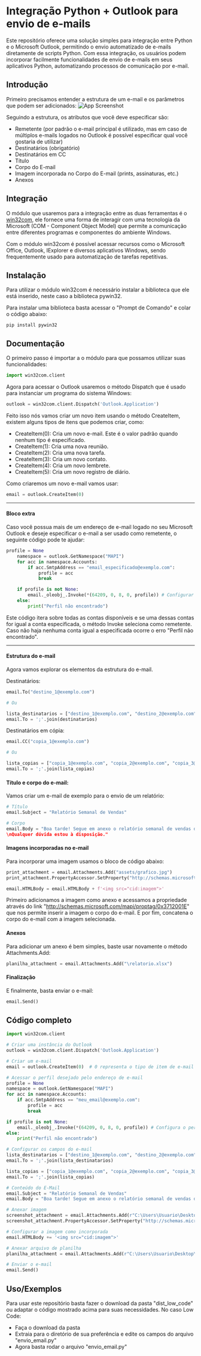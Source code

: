 # Integração Python + Outlook para envio de e-mails

Este repositório oferece uma solução simples para integração entre Python e o Microsoft Outlook, permitindo o envio automatizado de e-mails diretamente de scripts Python. Com essa integração, os usuários podem incorporar facilmente funcionalidades de envio de e-mails em seus aplicativos Python, automatizando processos de comunicação por e-mail.


## Introdução
Primeiro precisamos entender a estrutura de um e-mail e os parâmetros que podem ser adicionados:
![App Screenshot](assets/exemplo_email.jpg)

Seguindo a estrutura, os atributos que você deve especificar são:
- Remetente (por padrão o e-mail principal é utilizado, mas em caso de múltiplos e-mails logados no Outlook é possível especificar qual você gostaria de utilizar)
- Destinatários (obrigatório)
- Destinatários em CC
- Título 
- Corpo do E-mail
- Imagem incorporada no Corpo do E-mail (prints, assinaturas, etc.)
- Anexos


## Integração

O módulo que usaremos para a integração entre as duas ferramentas é o [win32com](https://pypi.org/project/pywin32/), ele fornece uma forma de interagir com uma tecnologia da Microsoft (COM - Component Object Model) que permite a comunicação entre diferentes programas e componentes do ambiente Windows. 

Com o módulo win32com é possível acessar recursos como o Microsoft Office, Outlook, IExplorer e diversos aplicativos Windows, sendo frequentemente usado para automatização de tarefas repetitivas.

## Instalação

Para utilizar o módulo win32com é necessário instalar a biblioteca que ele está inserido, neste caso a biblioteca pywin32.

Para instalar uma biblioteca basta acessar o "Prompt de Comando" e colar o código abaixo:

```
pip install pywin32
```


## Documentação
O primeiro passo é importar a o módulo para que possamos utilizar suas funcionalidades:

```python
import win32com.client
```

Agora para acessar o Outlook usaremos o método Dispatch que é usado para instanciar um programa do sistema Windows:

```python
outlook = win32com.client.Dispatch('Outlook.Application')
```

Feito isso nós vamos criar um novo item usando o método CreateItem, existem alguns tipos de itens que podemos criar, como:

- CreateItem(0): Cria um novo e-mail. Este é o valor padrão quando nenhum tipo é especificado.
- CreateItem(1): Cria uma nova reunião.
- CreateItem(2): Cria uma nova tarefa.
- CreateItem(3): Cria um novo contato.
- CreateItem(4): Cria um novo lembrete.
- CreateItem(5): Cria um novo registro de diário.

Como criaremos um novo e-mail vamos usar: 
```python
email = outlook.CreateItem(0)
```
---
#### Bloco extra
Caso você possua mais de um endereço de e-mail logado no seu Microsoft Outlook e deseje especificar o e-mail a ser usado como remetente, o seguinte código pode te ajudar:

```python   
profile = None
    namespace = outlook.GetNamespace("MAPI")
    for acc in namespace.Accounts:
        if acc.SmtpAddress == "email_especificado@exemplo.com":
            profile = acc
            break

    if profile is not None: 
        email._oleobj_.Invoke(*(64209, 0, 8, 0, profile)) # Configurar o perfil do remetente
    else: 
        print("Perfil não encontrado")
```


Este código itera sobre todas as contas disponíveis e se uma dessas contas for igual a conta especificada, o método Invoke seleciona como remetente. Caso não haja nenhuma conta igual a especificada ocorre o erro "Perfil não encontrado".

---

#### Estrutura do e-mail
Agora vamos explorar os elementos da estrutura do e-mail.

Destinatários:
```python
email.To("destino_1@exemplo.com")

# Ou

lista_destinatarios = ["destino_1@exemplo.com", "destino_2@exemplo.com", "destino_3@exemplo.com"]
email.To = ';'.join(destinatarios)
```
Destinatários em cópia:
```python
email.CC("copia_1@exemplo.com")

# Ou

lista_copias = ["copia_1@exemplo.com", "copia_2@exemplo.com", "copia_3@exemplo.com"]
email.To = ';'.join(lista_copias)
```

#### Título e corpo do e-mail:
Vamos criar um e-mail de exemplo para o envio de um relatório:

```python
# Título
email.Subject = "Relatório Semanal de Vendas"

# Corpo
email.Body = "Boa tarde! Segue em anexo o relatório semanal de vendas da equipe 1.
\nQualquer dúvida estou à disposição."

```
#### Imagens incorporadas no e-mail
Para incorporar uma imagem usamos o bloco de código abaixo:
```python
print_attachment = email.Attachments.Add("assets/grafico.jpg")
print_attachment.PropertyAccessor.SetProperty("http://schemas.microsoft.com/mapi/proptag/0x3712001E", "imagem")

email.HTMLBody = email.HTMLBody + f'<img src="cid:imagem">'
```
Primeiro adicionamos a imagem como anexo e acessamos a propriedade através do link "http://schemas.microsoft.com/mapi/proptag/0x3712001E" que nos permite inserir a imagem o corpo do e-mail. E por fim, concatena o corpo do e-mail com a imagem selecionada.

#### Anexos
Para adicionar um anexo é bem simples, baste usar novamente o método Attachments.Add:
```python
planilha_attachment = email.Attachments.Add("\relatorio.xlsx")
```

#### Finalização
E finalmente, basta enviar o e-mail:
```python
email.Send()
```


## Código completo

```python
import win32com.client

# Criar uma instância do Outlook
outlook = win32com.client.Dispatch('Outlook.Application')

# Criar um e-mail
email = outlook.CreateItem(0)  # 0 representa o tipo de item de e-mail

# Acessar o perfil desejado pelo endereço de e-mail
profile = None
namespace = outlook.GetNamespace("MAPI")
for acc in namespace.Accounts:
    if acc.SmtpAddress == "meu_email@exemplo.com":
        profile = acc
        break

if profile is not None: 
    email._oleobj_.Invoke(*(64209, 0, 8, 0, profile)) # Configura o perfil do remetente
else: 
    print("Perfil não encontrado")

# Configurar os campos do e-mail
lista_destinatarios = ["destino_1@exemplo.com", "destino_2@exemplo.com", "destino_3@exemplo.com"]
email.To = ';'.join(lista_destinatarios)

lista_copias = ["copia_1@exemplo.com", "copia_2@exemplo.com", "copia_3@exemplo.com"]
email.To = ';'.join(lista_copias)

# Conteúdo do E-Mail
email.Subject = "Relatório Semanal de Vendas"
email.Body = "Boa tarde! Segue em anexo o relatório semanal de vendas da equipe 1.\nQualquer dúvida estou à disposição."

# Anexar imagem
screenshot_attachment = email.Attachments.Add(r"C:\Users\Usuario\Desktop\print_grafico.png")
screenshot_attachment.PropertyAccessor.SetProperty("http://schemas.microsoft.com/mapi/proptag/0x3712001E", "imagem")

# Configurar a imagem como incorporada
email.HTMLBody += '<img src="cid:imagem">'

# Anexar arquivo de planilha
planilha_attachment = email.Attachments.Add(r"C:\Users\Usuario\Desktop\relatorio.xlsx")

# Enviar o e-mail
email.Send()
```

## Uso/Exemplos
Para usar este repositório basta fazer o download da pasta "dist_low_code" ou adaptar o código mostrado acima para suas necessidades.
No caso Low Code:
- Faça o download da pasta 
- Extraia para o diretório de sua preferência e edite os campos do arquivo "envio_email.py" 
- Agora basta rodar o arquivo "envio_email.py"
